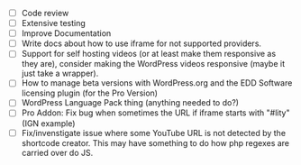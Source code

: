 - [ ] Code review
- [ ] Extensive testing
- [ ] Improve Documentation
- [ ] Write docs about how to use iframe for not supported providers.
- [ ] Support for self hosting videos (or at least make them responsive as they are), consider making the WordPress videos responsive (maybe it just take a wrapper).
- [ ] How to manage beta versions with WordPress.org and the EDD Software licensing plugin (for the Pro Version)
- [ ] WordPress Language Pack thing (anything needed to do?)
- [ ] Pro Addon: Fix bug when sometimes the URL if iframe starts with "#lity" (IGN example)
- [ ] Fix/invenstigate issue where some YouTube URL is not detected by the shortcode creator. This may have something to do how php regexes are carried over do JS.
